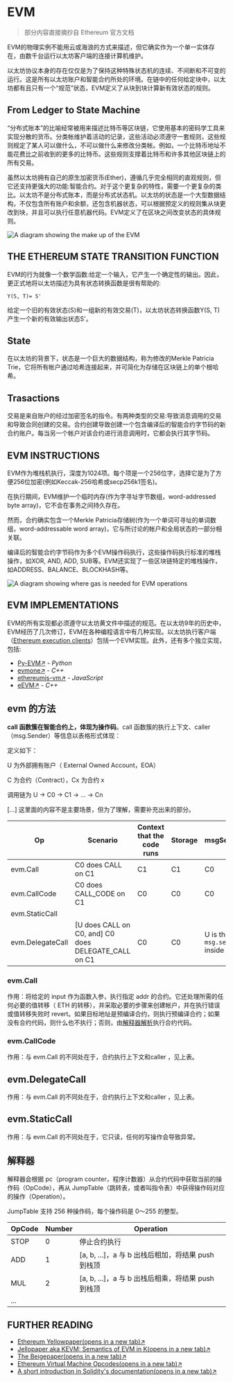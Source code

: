 # EVM

> 部分内容直接摘抄自 Ethereum 官方文档

EVM的物理实例不能用云或海浪的方式来描述，但它确实作为一个单一实体存在，由数千台运行以太坊客户端的连接计算机维护。

以太坊协议本身的存在仅仅是为了保持这种特殊状态机的连续、不间断和不可变的运行。这是所有以太坊账户和智能合约所处的环境。在链中的任何给定块中，以太坊都有且只有一个“规范”状态，EVM定义了从块到块计算新有效状态的规则。

## From Ledger to  State Machine

“分布式账本”的比喻经常被用来描述比特币等区块链，它使用基本的密码学工具来实现分散的货币。分类帐维护着活动的记录，这些活动必须遵守一套规则，这些规则规定了某人可以做什么，不可以做什么来修改分类帐。例如，一个比特币地址不能花费比之前收到的更多的比特币。这些规则支撑着比特币和许多其他区块链上的所有交易。

虽然以太坊拥有自己的原生加密货币(Ether)，遵循几乎完全相同的直观规则，但它还支持更强大的功能:智能合约。对于这个更复杂的特性，需要一个更复杂的类比。以太坊不是分布式账本，而是分布式状态机。以太坊的状态是一个大型数据结构，不仅包含所有账户和余额，还包含机器状态，可以根据预定义的规则集从块更改到块，并且可以执行任意机器代码。EVM定义了在区块之间改变状态的具体规则。

![A diagram showing the make up of the EVM](https://ethereum.org/static/e8aca8381c7b3b40c44bf8882d4ab930/302a4/evm.png)

## THE ETHEREUM STATE TRANSITION FUNCTION

EVM的行为就像一个数学函数:给定一个输入，它产生一个确定性的输出。因此，更正式地将以太坊描述为具有状态转换函数是很有帮助的:

```
Y(S, T)= S'
```

给定一个旧的有效状态(S)和一组新的有效交易(T)，以太坊状态转换函数Y(S, T)产生一个新的有效输出状态S'。

## State

在以太坊的背景下，状态是一个巨大的数据结构，称为修改的Merkle Patricia Trie，它将所有帐户通过哈希连接起来，并可简化为存储在区块链上的单个根哈希。

## Trasactions

交易是来自账户的经过加密签名的指令。有两种类型的交易:导致消息调用的交易和导致合同创建的交易。合约创建导致创建一个包含编译后的智能合约字节码的新合约账户。每当另一个帐户对该合约进行消息调用时，它都会执行其字节码。

## EVM INSTRUCTIONS

EVM作为堆栈机执行，深度为1024项。每个项是一个256位字，选择它是为了方便256位加密(例如Keccak-256哈希或secp256k1签名)。

在执行期间，EVM维护一个临时内存(作为字寻址字节数组，word-addressed byte array)，它不会在事务之间持久存在。

然而，合约确实包含一个Merkle Patricia存储树(作为一个单词可寻址的单词数组，word-addressable word array)，它与所讨论的帐户和全局状态的一部分相关联。

编译后的智能合约字节码作为多个EVM操作码执行，这些操作码执行标准的堆栈操作，如XOR, AND, ADD, SUB等。EVM还实现了一些区块链特定的堆栈操作，如ADDRESS、BALANCE、BLOCKHASH等。

![A diagram showing where gas is needed for EVM operations](https://ethereum.org/static/9628ab90bfd02f64cf873446cbdc6c70/302a4/gas.png)

## EVM IMPLEMENTATIONS

EVM的所有实现都必须遵守以太坊黄文件中描述的规范。在以太坊9年的历史中，EVM经历了几次修订，EVM在各种编程语言中有几种实现。以太坊执行客户端（[Ethereum execution clients](https://ethereum.org/en/developers/docs/nodes-and-clients/#execution-clients)）包括一个EVM实现。此外，还有多个独立实现，包括:

- [Py-EVM↗](https://github.com/ethereum/py-evm) - *Python*
- [evmone↗](https://github.com/ethereum/evmone) - *C++*
- [ethereumjs-vm↗](https://github.com/ethereumjs/ethereumjs-vm) - *JavaScript*
- [eEVM↗](https://github.com/microsoft/eevm) - *C++*



## evm 的方法

**call 函数簇在智能合约上，体现为操作码**。call 函数簇的执行上下文、caller（msg.Sender）等信息以表格形式体现：

定义如下：

U 为外部拥有账户（ External Owned Account，EOA）

C 为合约（Contract），Cx 为合约 x

调用链为 U -> C0 -> C1 -> ... -> Cn

[...] 这里面的内容不是主要场景，但为了理解，需要补充出来的部分。

| Op               | Scenario                                             | Context that the code runs | Storage | msgSender                        | code |
| ---------------- | ---------------------------------------------------- | -------------------------- | ------- | -------------------------------- | ---- |
| evm.Call         | C0 does CALL on C1                                   | C1                         | C1      | C0                               | C1   |
| evm.CallCode     | C0 does CALL_CODE on C1                              | C0                         | C0      | C0                               | C1   |
| evm.StaticCall   |                                                      |                            |         |                                  |      |
| evm.DelegateCall | [U does CALL on C0, and] C0 does DELEGATE_CALL on C1 | C0                         | C0      | U is the `msg.sender`  inside C1 | C1   |



### evm.Call

作用：将给定的 input 作为函数入参，执行指定 addr 的合约。它还处理所需的任何必要的值转移（ ETH 的转移），并采取必要的步骤来创建帐户，并在执行错误或值转移失败时 revert。如果目标地址是预编译合约，则执行预编译合约；如果没有合约代码，则什么也不执行；否则，由[解释器解析](##解释器)执行合约代码。

### evm.CallCode

作用：与 evm.Call 的不同处在于，合约执行上下文和caller ，见上表。



## evm.DelegateCall

作用：与 evm.Call 的不同处在于，合约执行上下文和caller ，见上表。



## evm.StaticCall

作用：与 evm.Call 的不同处在于，它只读，任何的写操作会导致异常。



## 解释器

解释器会根据 pc（program counter，程序计数器）从合约代码中获取当前的操作码（OpCode），再从 JumpTable（跳转表，或者叫指令表）中获得操作码对应的操作（Operation）。

JumpTable 支持 256 种操作码，每个操作码是 0～255 的整型。

| OpCode | Number | Operation                                          |
| ------ | ------ | -------------------------------------------------- |
| STOP   | 0      | 停止合约执行                                       |
| ADD    | 1      | [a, b, ...]，a 与 b 出栈后相加，将结果 push 到栈顶 |
| MUL    | 2      | [a, b, ...]，a 与 b 出栈后相乘，将结果 push 到栈顶 |
| ...    |        |                                                    |



## FURTHER READING

- [Ethereum Yellowpaper(opens in a new tab)↗](https://ethereum.github.io/yellowpaper/paper.pdf)
- [Jellopaper aka KEVM: Semantics of EVM in K(opens in a new tab)↗](https://jellopaper.org/)
- [The Beigepaper(opens in a new tab)↗](https://github.com/chronaeon/beigepaper)
- [Ethereum Virtual Machine Opcodes(opens in a new tab)↗](https://www.ethervm.io/)
- [A short introduction in Solidity's documentation(opens in a new tab)↗](https://docs.soliditylang.org/en/latest/introduction-to-smart-contracts.html#index-6)
